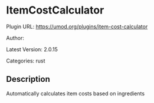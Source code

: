 # ItemCostCalculator

Plugin URL: https://umod.org/plugins/item-cost-calculator

Author: 

Latest Version: 2.0.15

Categories: rust

## Description

Automatically calculates item costs based on ingredients

